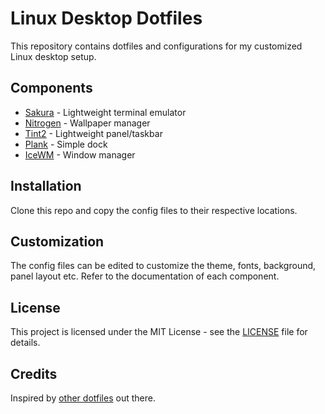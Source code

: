 # Linux Desktop Dotfiles

This repository contains dotfiles and configurations for my customized Linux desktop setup.

## Components

- [Sakura](https://launchpad.net/sakura) - Lightweight terminal emulator
- [Nitrogen](http://projects.l3ib.org/nitrogen/) - Wallpaper manager 
- [Tint2](https://gitlab.com/o9000/tint2) - Lightweight panel/taskbar
- [Plank](https://github.com/ricotz/plank) - Simple dock
- [IceWM](https://ice-wm.org/) - Window manager

## Installation

Clone this repo and copy the config files to their respective locations.

## Customization

The config files can be edited to customize the theme, fonts, background, panel layout etc. Refer to the documentation of each component.

## License

This project is licensed under the MIT License - see the [LICENSE](LICENSE) file for details.

## Credits

Inspired by [other dotfiles](https://github.com/therootuserv2/dWM.git) out there.
